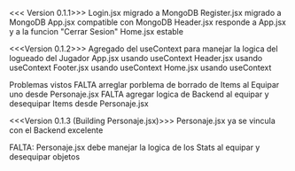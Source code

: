 <<< Version 0.1.1>>>
Login.jsx migrado a MongoDB
Register.jsx migrado a MongoDB
App.jsx compatible con MongoDB
Header.jsx responde a App.jsx y a la funcion "Cerrar Sesion"
Home.jsx estable

<<<Version 0.1.2>>>
Agregado del useContext para manejar la logica del logueado del Jugador
App.jsx usando useContext
Header.jsx usando useContext
Footer.jsx usando useContext
Home.jsx usando useContext

Problemas vistos
FALTA arreglar porblema de borrado de Items al Equipar uno desde Personaje.jsx
FALTA agregar logica de Backend al equipar y desequipar Items desde Personaje.jsx

<<<Version 0.1.3 (Building Personaje.jsx)>>>
Personaje.jsx ya se vincula con el Backend excelente

FALTA: Personaje.jsx debe manejar la logica de los Stats al equipar y desequipar objetos